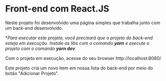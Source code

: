 # Front-end com React.JS

Neste projeto foi desenvolvido uma página simples que trabalha junto com um back-end desenvolvido.

**Para executar este projeto, você precisará que o projeto do back-end esteja em execução. Instale as libs com o comando **yarn** e execute o projeto com o comando **yarn dev***

Com o projeto em execução, acesse do seu browser http://localhost:8080/

Este projeto cria um novo item em nossa lista do back-end por meio do botão "Adicionar Projeto".
